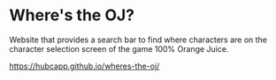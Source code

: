 # Where's the OJ?
Website that provides a search bar to find where characters are on the character selection screen of the game 100% Orange Juice.

https://hubcapp.github.io/wheres-the-oj/
